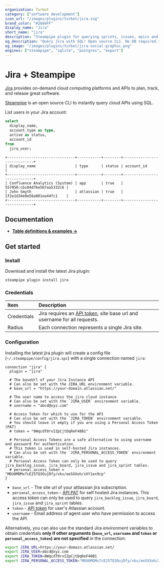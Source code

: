 ```yaml
---
organization: Turbot
category: ["software development"]
icon_url: "/images/plugins/turbot/jira.svg"
brand_color: "#2684FF"
display_name: "Jira"
short_name: "jira"
description: "Steampipe plugin for querying sprints, issues, epics and more from Jira."
og_description: "Query Jira with SQL! Open source CLI. No DB required."
og_image: "/images/plugins/turbot/jira-social-graphic.png"
engines: ["steampipe", "sqlite", "postgres", "export"]
---
```


# Jira + Steampipe

[Jira](https://www.atlassian.com/software/jira) provides on-demand cloud computing platforms and APIs to plan,
track, and release great software.

[Steampipe](https://steampipe.io) is an open source CLI to instantly query cloud APIs using SQL.

List users in your Jira account:

```sql
select
  display_name,
  account_type as type,
  active as status,
  account_id
from
  jira_user;
```

```
+-------------------------------+-----------+--------+-----------------------------+
| display_name                  | type      | status | account_id                  |
+-------------------------------+-----------+--------+-----------------------------+
| Confluence Analytics (System) | app       | true   | 557058:cbc04d7be567aa5332c6 |
| John Smyth                    | atlassian | true   | 1f2e1d34e0e56a001ea44fc1    |
+-------------------------------+-----------+--------+-----------------------------+
```

## Documentation

- **[Table definitions & examples →](/plugins/turbot/jira/tables)**

## Get started

### Install

Download and install the latest Jira plugin:

```bash
steampipe plugin install jira
```

### Credentials

| Item        | Description                                                                                                                            |
| :---------- | :------------------------------------------------------------------------------------------------------------------------------------- |
| Credentials | Jira requires an [API token](https://id.atlassian.com/manage-profile/security/api-tokens), site base url and username for all requests. |
| Radius      | Each connection represents a single Jira site.                                                                                         |

<!-- | Permissions | Grant the `ReadOnlyAccess` policy to your user or role.                                                                                | -->

### Configuration

Installing the latest jira plugin will create a config file (`~/.steampipe/config/jira.spc`) with a single connection named `jira`:

```hcl
connection "jira" {
  plugin = "jira"

  # The baseUrl of your Jira Instance API
  # Can also be set with the JIRA_URL environment variable.
  # base_url = "https://your-domain.atlassian.net/"

  # The user name to access the jira cloud instance
  # Can also be set with the `JIRA_USER` environment variable.
  # username = "abcd@xyz.com"

  # Access Token for which to use for the API
  # Can also be set with the `JIRA_TOKEN` environment variable.
  # You should leave it empty if you are using a Personal Access Token (PAT)
  # token = "8WqcdT0rvIZpCjtDqReF48B1"

  # Personal Access Tokens are a safe alternative to using username and password for authentication.
  # This token is used in self-hosted Jira instances.
  # Can also be set with the `JIRA_PERSONAL_ACCESS_TOKEN` environment variable.
  # Personal Access Token can only be used to query jira_backlog_issue, jira_board, jira_issue and jira_sprint tables.
  # personal_access_token = "MDU0MDMx7cE25TQ3OujDfy/vkv/eeSXXoh/zXY1ex9cp"
}
```

- `base_url` - The site url of your attlassian jira subscription.
- `personal_access_token` - [API PAT](https://confluence.atlassian.com/enterprise/using-personal-access-tokens-1026032365.html) for self hosted Jira instances. This access token can only be used to query `jira_backlog_issue`, `jira_board`, `jira_issue` and `jira_sprint` tables.
- `token` - [API token](https://id.atlassian.com/manage-profile/security/api-tokens) for user's Atlassian account.
- `username` - Email address of agent user who have permission to access the API.

Alternatively, you can also use the standard Jira environment variables to obtain credentials **only if other arguments (`base_url`, `username` and `token` or `personal_access_token`) are not specified** in the connection:

```sh
export JIRA_URL=https://your-domain.atlassian.net/
export JIRA_USER=abcd@xyz.com
export JIRA_TOKEN=8WqcdT0rvIZpCjtDqReF48B1
export JIRA_PERSONAL_ACCESS_TOKEN="MDU0MDMx7cE25TQ3OujDfy/vkv/eeSXXoh/zXY1ex9cp"
```


